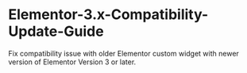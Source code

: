 # Elementor-3.x-Compatibility-Update-Guide
Fix compatibility issue with older Elementor custom widget with newer version of Elementor Version 3 or later.
